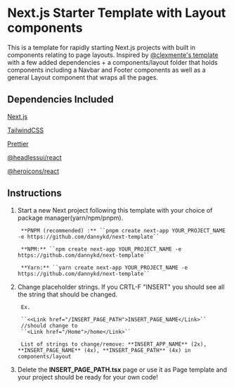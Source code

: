 # Next.js Starter Template with Layout components

This is a template for rapidly starting Next.js projects with built in components relating to page layouts. Inspired by [@clexmente's template](https://github.com/user/repo/blob/branch/other_file.md) with a few added dependencies + a components/layout folder that holds components including a Navbar and Footer components as well as a general Layout component that wraps all the pages.
## Dependencies Included

[Next.js](https://nextjs.org/)

[TailwindCSS](https://tailwindcss.com/)

[Prettier](https://prettier.io/)

[@headlessui/react](https://headlessui.com/)

[@heroicons/react](https://heroicons.com/)

## Instructions

1. Start a new Next project following this template with your choice of package manager(yarn/npm/pnpm).

        **PNPM (recommended) :** ``pnpm create next-app YOUR_PROJECT_NAME -e https://github.com/dannykd/next-template``

        **NPM:** ``npm create next-app YOUR_PROJECT_NAME -e https://github.com/dannykd/next-template``

        **Yarn:** ``yarn create next-app YOUR_PROJECT_NAME -e https://github.com/dannykd/next-template``


2. Change placeholder strings. If you CRTL-F "INSERT" you should see all the string that should be changed.

        Ex. 

        ``<<Link href="/INSERT_PAGE_PATH">INSERT_PAGE_NAME</Link>``
        //should change to
        ``<Link href="/Home">/home</Link>``
        
        List of strings to change/remove: **INSERT_APP_NAME** (2x), **INSERT_PAGE_NAME** (4x), **INSERT_PAGE_PATH** (4x) in components/layout

3. Delete the **INSERT_PAGE_PATH.tsx** page or use it as Page template and your project should be ready for your own code!
